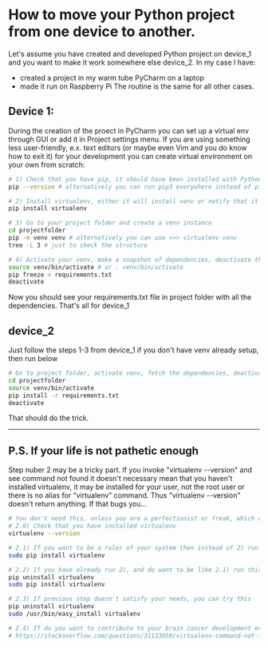 # How to move your Python project from one device to another.

Let's assume you have created and developed Python project on device_1 and you want to make it work somewhere else device_2. In my case I have:
- created a project in my warm tube PyCharm on a laptop 
- made it run on Raspberry Pi
The routine is the same for all other cases. 

## Device 1:
During the creation of the proect in PyCharm you can set up a virtual env through GUI or add it in Project settings menu. If you are using something less user-friendly, e.x. text editors (or maybe even Vim and you do know how to exit it) for your development you can create virtual environment on your own from scratch:
```bash
# 1) Check that you have pip, it should have been installed with Python. 
pip --version # alternatively you can run pip3 everywhere instead of pip

# 2) Install virtualenv, either it will install venv or notify that it is already installed
pip install virtualenv

# 3) Go to your project folder and create a venv instance
cd projectfolder
pip -m venv venv # alternatively you can use >>> virtualenv venv
tree -L 3 # just to check the structure

# 4) Activate your venv, make a snapshot of dependencies, deactivate the env
source venv/bin/activate # or . venv/bin/activate
pip freeze > requirements.txt
deactivate
```
Now you should see your requirements.txt file in project folder with all the dependencies. That's all for device_1

## device_2
Just follow the steps 1-3 from device_1 if you don't have venv already setup, then run below
```bash
# Go to project folder, activate venv, fetch the dependencies, deactivate venv
cd projectfolder
source venv/bin/activate
pip install -r requirements.txt
deactivate
```

That should do the trick.
___

## P.S. If your life is not pathetic enough
Step nuber 2 may be a tricky part. If you invoke "virtualenv --version" and see command not found it doesn't necessary mean that you haven't installed virtualenv, it may be installed for your user, not the root user or there is no alias for "virtualenv" command. Thus "virtualenv --version" doesn't return anything. If that bugs you...
```bash
# You don't need this, unless you are a perfectionist or freak, which are the same at the core
# 2.0) Check that you have installed virtualenv
virtualenv --version

# 2.1) If you want to be a ruler of your system then instead of 2) run this
sudo pip install virtualenv

# 2.2) If you have already run 2), and do want to be like 2.1) run this
pip uninstall virtualenv
sudo pip install virtualenv

# 2.3) If previous step doesn't satisfy your needs, you can try this
pip uninstall virtualenv
sudo /usr/bin/easy_install virtualenv

# 2.4) If do you want to contribute to your brain cancer development even more, welcome to the party
# https://stackoverflow.com/questions/31133050/virtualenv-command-not-found
```
